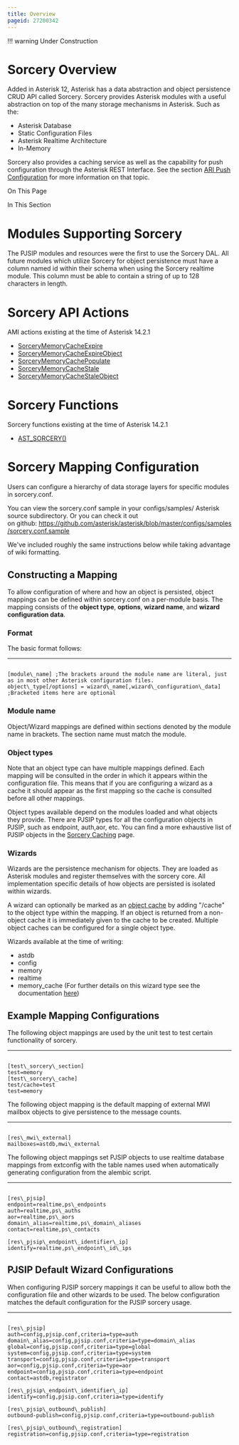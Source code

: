```yaml
---
title: Overview
pageid: 27200342
---
```





!!! warning 
    Under Construction

      
[//]: # (end-warning)



Sorcery Overview
================

Added in Asterisk 12, Asterisk has a data abstraction and object persistence CRUD API called Sorcery. Sorcery provides Asterisk modules with a useful abstraction on top of the many storage mechanisms in Asterisk. Such as the:

* Asterisk Database
* Static Configuration Files
* Asterisk Realtime Architecture
* In-Memory

Sorcery also provides a caching service as well as the capability for push configuration through the Asterisk REST Interface. See the section [ARI Push Configuration](/Configuration/Interfaces/Asterisk-REST-Interface-ARI/The-Asterisk-Resource/ARI-Push-Configuration) for more information on that topic.

On This Page


In This Section 

Modules Supporting Sorcery
==========================

The PJSIP modules and resources were the first to use the Sorcery DAL. All future modules which utilize Sorcery for object persistence must have a column named id within their schema when using the Sorcery realtime module. This column must be able to contain a string of up to 128 characters in length.

Sorcery API Actions
===================

AMI actions existing at the time of Asterisk 14.2.1

* [SorceryMemoryCacheExpire](/Asterisk-14-ManagerAction_SorceryMemoryCacheExpire)
* [SorceryMemoryCacheExpireObject](/Asterisk-14-ManagerAction_SorceryMemoryCacheExpireObject)
* [SorceryMemoryCachePopulate](/Asterisk-14-ManagerAction_SorceryMemoryCachePopulate)
* [SorceryMemoryCacheStale](/Asterisk-14-ManagerAction_SorceryMemoryCacheStale)
* [SorceryMemoryCacheStaleObject](/Asterisk-14-ManagerAction_SorceryMemoryCacheStaleObject)

Sorcery Functions
=================

Sorcery functions existing at the time of Asterisk 14.2.1

* [AST\_SORCERY()](/Asterisk-14-Function_AST_SORCERY)

Sorcery Mapping Configuration
=============================

Users can configure a hierarchy of data storage layers for specific modules in sorcery.conf.

You can view the sorcery.conf sample in your configs/samples/ Asterisk source subdirectory. Or you can check it out on github: <https://github.com/asterisk/asterisk/blob/master/configs/samples/sorcery.conf.sample>

We've included roughly the same instructions below while taking advantage of wiki formatting.

Constructing a Mapping
----------------------

To allow configuration of where and how an object is persisted, object mappings can be defined within sorcery.conf on a per-module basis. The mapping consists of the **object type**, **options**, **wizard name**, and **wizard configuration data**.

### Format

The basic format follows:




---

  
  


```

[module\_name] ;The brackets around the module name are literal, just as in most other Asterisk configuration files.
object\_type[/options] = wizard\_name[,wizard\_configuration\_data] ;Bracketed items here are optional

```


### Module name

Object/Wizard mappings are defined within sections denoted by the module name in brackets. The section name must match the module.

### Object types

Note that an object type can have multiple mappings defined. Each mapping will be consulted in the order in which it appears within the configuration file. This means that if you are configuring a wizard as a cache it should appear as the first mapping so the cache is consulted before all other mappings.

Object types available depend on the modules loaded and what objects they provide. There are PJSIP types for all the configuration objects in PJSIP, such as endpoint, auth,aor, etc. You can find a more exhaustive list of PJSIP objects in the [Sorcery Caching](/Fundamentals/Asterisk-Configuration/Sorcery/Sorcery-Caching) page.

### Wizards

Wizards are the persistence mechanism for objects. They are loaded as Asterisk modules and register themselves with the sorcery core. All implementation specific details of how objects are persisted is isolated within wizards.

A wizard can optionally be marked as an [object cache](/Fundamentals/Asterisk-Configuration/Sorcery/Sorcery-Caching) by adding "/cache" to the object type within the mapping. If an object is returned from a non-object cache it is immediately given to the cache to be created. Multiple object caches can be configured for a single object type.

Wizards available at the time of writing:

* astdb
* config
* memory
* realtime
* memory\_cache (For further details on this wizard type see the documentation [here](/Fundamentals/Asterisk-Configuration/Sorcery/Sorcery-Caching))

Example Mapping Configurations
------------------------------

The following object mappings are used by the unit test to test certain functionality of sorcery.




---

  
  


```

[test\_sorcery\_section]
test=memory
[test\_sorcery\_cache]
test/cache=test
test=memory

```


The following object mapping is the default mapping of external MWI mailbox objects to give persistence to the message counts.




---

  
  


```

[res\_mwi\_external]
mailboxes=astdb,mwi\_external

```


The following object mappings set PJSIP objects to use realtime database mappings from extconfig with the table names used when automatically generating configuration from the alembic script.




---

  
  


```

[res\_pjsip]
endpoint=realtime,ps\_endpoints
auth=realtime,ps\_auths
aor=realtime,ps\_aors
domain\_alias=realtime,ps\_domain\_aliases
contact=realtime,ps\_contacts
 
[res\_pjsip\_endpoint\_identifier\_ip]
identify=realtime,ps\_endpoint\_id\_ips

```


PJSIP Default Wizard Configurations
-----------------------------------

When configuring PJSIP sorcery mappings it can be useful to allow both the configuration file and other wizards to be used. The below configuration matches the default configuration for the PJSIP sorcery usage.




---

  
  


```

[res\_pjsip]
auth=config,pjsip.conf,criteria=type=auth
domain\_alias=config,pjsip.conf,criteria=type=domain\_alias
global=config,pjsip.conf,criteria=type=global
system=config,pjsip.conf,criteria=type=system
transport=config,pjsip.conf,criteria=type=transport
aor=config,pjsip.conf,criteria=type=aor
endpoint=config,pjsip.conf,criteria=type=endpoint
contact=astdb,registrator
 
[res\_pjsip\_endpoint\_identifier\_ip]
identify=config,pjsip.conf,criteria=type=identify
 
[res\_pjsip\_outbound\_publish]
outbound-publish=config,pjsip.conf,criteria=type=outbound-publish
 
[res\_pjsip\_outbound\_registration]
registration=config,pjsip.conf,criteria=type=registration

```


 

  


